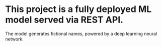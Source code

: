 # This project is a fully deployed ML model served via REST API.
The model generates fictional names, powered by a deep learning neural network.
